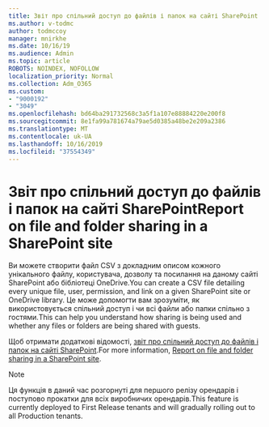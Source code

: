 ```yaml
---
title: Звіт про спільний доступ до файлів і папок на сайті SharePoint
ms.author: v-todmc
author: todmccoy
manager: mnirkhe
ms.date: 10/16/19
ms.audience: Admin
ms.topic: article
ROBOTS: NOINDEX, NOFOLLOW
localization_priority: Normal
ms.collection: Adm_O365
ms.custom:
- "9000192"
- "3049"
ms.openlocfilehash: bd64ba291732568c3a5f1a107e88884220e200f8
ms.sourcegitcommit: 8e1fa99a781674a79ae5d0385a48be2e209a2386
ms.translationtype: MT
ms.contentlocale: uk-UA
ms.lasthandoff: 10/16/2019
ms.locfileid: "37554349"
---
```

# <a name="report-on-file-and-folder-sharing-in-a-sharepoint-site"></a><span data-ttu-id="9abd3-102">Звіт про спільний доступ до файлів і папок на сайті SharePoint</span><span class="sxs-lookup"><span data-stu-id="9abd3-102">Report on file and folder sharing in a SharePoint site</span></span>

<span data-ttu-id="9abd3-103">Ви можете створити файл CSV з докладним описом кожного унікального файлу, користувача, дозволу та посилання на даному сайті SharePoint або бібліотеці OneDrive.</span><span class="sxs-lookup"><span data-stu-id="9abd3-103">You can create a CSV file detailing every unique file, user, permission, and link on a given SharePoint site or OneDrive library.</span></span> <span data-ttu-id="9abd3-104">Це може допомогти вам зрозуміти, як використовується спільний доступ і чи всі файли або папки спільно з гостями.</span><span class="sxs-lookup"><span data-stu-id="9abd3-104">This can help you understand how sharing is being used and whether any files or folders are being shared with guests.</span></span>

<span data-ttu-id="9abd3-105">Щоб отримати додаткові відомості, [звіт про спільний доступ до файлів і папок на сайті SharePoint](https://docs.microsoft.com/en-us/sharepoint/sharing-reports).</span><span class="sxs-lookup"><span data-stu-id="9abd3-105">For more information, [Report on file and folder sharing in a SharePoint site](https://docs.microsoft.com/en-us/sharepoint/sharing-reports).</span></span>

> [!NOTE]
> <span data-ttu-id="9abd3-106">Ця функція в даний час розгорнуті для першого релізу орендарів і поступово прокатки для всіх виробничих орендарів.</span><span class="sxs-lookup"><span data-stu-id="9abd3-106">This feature is currently deployed to First Release tenants and will gradually rolling out to all Production tenants.</span></span>